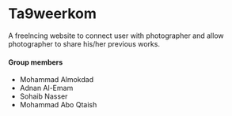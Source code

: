# Ta9weerkom

A freelncing website to connect user with photographer and allow photographer to share his/her previous works.

#### Group members
* Mohammad Almokdad
* Adnan Al-Emam
* Sohaib Nasser
* Mohammad Abo Qtaish
